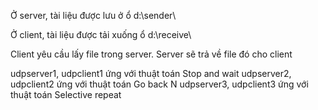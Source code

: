 Ở server, tài liệu được lưu ở ổ d:\sender\

Ở client, tài liệu được tải xuống ổ d:\receive\

Client yêu cầu lấy file trong server. Server sẽ trả về file đó cho client

udpserver1, udpclient1 ứng với thuật toán Stop and wait
udpserver2, udpclient2 ứng với thuật toán Go back N
udpserver3, udpclient3 ứng với thuật toán Selective repeat
